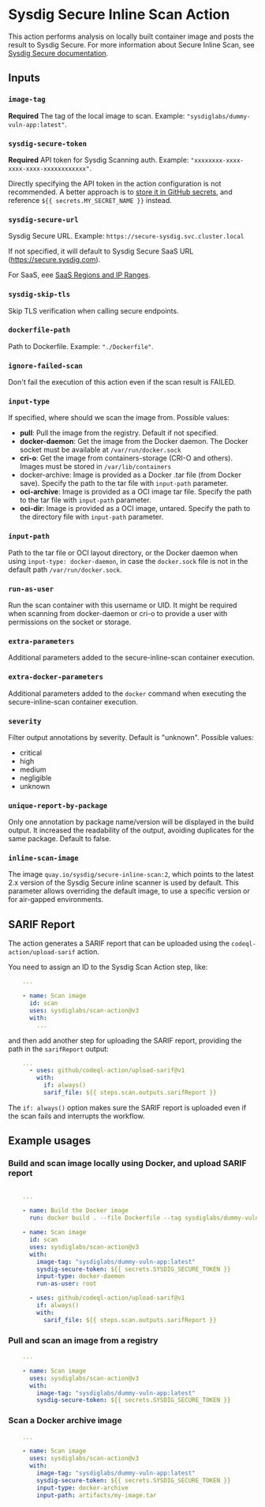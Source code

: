 
# Sysdig Secure Inline Scan Action

This action performs analysis on locally built container image and posts the result to Sysdig Secure. For more information about Secure Inline Scan, see [Sysdig Secure documentation](https://docs.sysdig.com/en/integrate-with-ci-cd-tools.html).

## Inputs

### `image-tag`

**Required** The tag of the local image to scan. Example: `"sysdiglabs/dummy-vuln-app:latest"`.

### `sysdig-secure-token`

**Required** API token for Sysdig Scanning auth. Example: `"xxxxxxxx-xxxx-xxxx-xxxx-xxxxxxxxxxxx"`.

Directly specifying the API token in the action configuration is not recommended. A better approach is to [store it in GitHub secrets](https://help.github.com/en/actions/automating-your-workflow-with-github-actions/creating-and-using-encrypted-secrets), and reference `${{ secrets.MY_SECRET_NAME }}` instead.

### `sysdig-secure-url`

Sysdig Secure URL. Example: `https://secure-sysdig.svc.cluster.local`

If not specified, it will default to Sysdig Secure SaaS URL (https://secure.sysdig.com).

For SaaS, eee [SaaS Regions and IP Ranges](https://docs.sysdig.com/en/saas-regions-and-ip-ranges.html).

### `sysdig-skip-tls`

Skip TLS verification when calling secure endpoints.

### `dockerfile-path`

Path to Dockerfile. Example: `"./Dockerfile"`.

### `ignore-failed-scan`

Don't fail the execution of this action even if the scan result is FAILED.

### `input-type`

If specified, where should we scan the image from. Possible values:
* **pull**: Pull the image from the registry. Default if not specified.
* **docker-daemon**: Get the image from the Docker daemon. The Docker socket must be available at `/var/run/docker.sock`
* **cri-o**: Get the image from containers-storage (CRI-O and others). Images must be stored in `/var/lib/containers`
* docker-archive: Image is provided as a Docker .tar file (from Docker save). Specify the path to the tar file with `input-path` parameter.
* **oci-archive**: Image is provided as a OCI image tar file. Specify the path to the tar file with `input-path` parameter.
* **oci-dir**: Image is provided as a OCI image, untared. Specify the path to the directory file with `input-path` parameter.

### `input-path`

Path to the tar file or OCI layout directory, or the Docker daemon when using `input-type: docker-daemon`, in case the `docker.sock` file is not in the default path `/var/run/docker.sock`.

### `run-as-user`

Run the scan container with this username or UID.
It might be required when scanning from docker-daemon or cri-o to provide a user with permissions on the socket or storage.

### `extra-parameters`

Additional parameters added to the secure-inline-scan container execution.

### `extra-docker-parameters`

Additional parameters added to the `docker` command when executing the secure-inline-scan container execution.

### `severity`

Filter output annotations by severity. Default is "unknown".
Possible values:
- critical
- high
- medium
- negligible
- unknown

### `unique-report-by-package`

Only one annotation by package name/version will be displayed in the build output.
It increased the readability of the output, avoiding duplicates for the same package.
Default to false.


### `inline-scan-image`

The image `quay.io/sysdig/secure-inline-scan:2`, which points to the latest 2.x version of the Sysdig Secure inline scanner is used by default.
This parameter allows overriding the default image, to use a specific version or for air-gapped environments.

## SARIF Report

The action generates a SARIF report that can be uploaded using the `codeql-action/upload-sarif` action.

You need to assign an ID to the Sysdig Scan Action step, like:

```yaml
    ...

    - name: Scan image
      id: scan
      uses: sysdiglabs/scan-action@v3
      with:
        ...
```

and then add another step for uploading the SARIF report, providing the path in the `sarifReport` output:

```yaml
    ...
      - uses: github/codeql-action/upload-sarif@v1
        with:
          if: always()
          sarif_file: ${{ steps.scan.outputs.sarifReport }}
```

The `if: always()` option makes sure the SARIF report is uploaded even if the scan fails and interrupts the workflow.

## Example usages

### Build and scan image locally using Docker, and upload SARIF report

```yaml

    ...

    - name: Build the Docker image
      run: docker build . --file Dockerfile --tag sysdiglabs/dummy-vuln-app:latest

    - name: Scan image
      id: scan
      uses: sysdiglabs/scan-action@v3
      with:
        image-tag: "sysdiglabs/dummy-vuln-app:latest"
        sysdig-secure-token: ${{ secrets.SYSDIG_SECURE_TOKEN }}
        input-type: docker-daemon
        run-as-user: root

      - uses: github/codeql-action/upload-sarif@v1
        if: always()
        with:
          sarif_file: ${{ steps.scan.outputs.sarifReport }}

```

### Pull and scan an image from a registry

```yaml
    ...

    - name: Scan image
      uses: sysdiglabs/scan-action@v3
      with:
        image-tag: "sysdiglabs/dummy-vuln-app:latest"
        sysdig-secure-token: ${{ secrets.SYSDIG_SECURE_TOKEN }}
```

### Scan a Docker archive image


```yaml
    ...

    - name: Scan image
      uses: sysdiglabs/scan-action@v3
      with:
        image-tag: "sysdiglabs/dummy-vuln-app:latest"
        sysdig-secure-token: ${{ secrets.SYSDIG_SECURE_TOKEN }}
        input-type: docker-archive
        input-path: artifacts/my-image.tar
```
